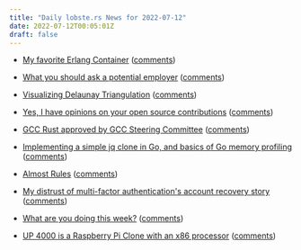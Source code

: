 ```yaml
---
title: "Daily lobste.rs News for 2022-07-12"
date: 2022-07-12T00:05:01Z
draft: false
---
```






- [My favorite Erlang Container](https://ferd.ca/my-favorite-erlang-container.html)
  ([comments](https://lobste.rs/s/gqnzcb/my_favorite_erlang_container))



- [What you should ask a potential employer]()
  ([comments](https://lobste.rs/s/jyl8yr/what_you_should_ask_potential_employer))



- [Visualizing Delaunay Triangulation](https://ianthehenry.com/posts/delaunay/)
  ([comments](https://lobste.rs/s/cqwfuy/visualizing_delaunay_triangulation))



- [Yes, I have opinions on your open source contributions](https://www.b-list.org/weblog/2022/jul/11/pypi/)
  ([comments](https://lobste.rs/s/yi0xed/yes_i_have_opinions_on_your_open_source))



- [GCC Rust approved by GCC Steering Committee](https://gcc.gnu.org/pipermail/gcc/2022-July/239057.html)
  ([comments](https://lobste.rs/s/odvpbd/gcc_rust_approved_by_gcc_steering))



- [Implementing a simple jq clone in Go, and basics of Go memory profiling](https://notes.eatonphil.com/implementing-a-jq-clone-in-go.html)
  ([comments](https://lobste.rs/s/yzsu5z/implementing_simple_jq_clone_go_basics_go))



- [Almost Rules](https://matklad.github.io//2022/07/10/almost-rules.html)
  ([comments](https://lobste.rs/s/ckntjg/almost_rules))



- [My distrust of multi-factor authentication's account recovery story](https://utcc.utoronto.ca/~cks/space/blog/tech/MFAAccountRecoveryDistrust)
  ([comments](https://lobste.rs/s/welrdn/my_distrust_multi_factor_authentication))



- [What are you doing this week?]()
  ([comments](https://lobste.rs/s/ioi72w/what_are_you_doing_this_week))



- [UP 4000 is a Raspberry Pi Clone with an x86 processor](https://liliputing.com/2022/07/up-4000-is-a-raspberry-pi-clone-with-an-x86-processor.html)
  ([comments](https://lobste.rs/s/nwf5n9/up_4000_is_raspberry_pi_clone_with_x86))


